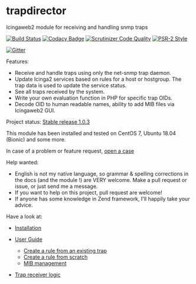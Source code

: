 # trapdirector
Icingaweb2 module for receiving and handling snmp traps

[![Build Status](https://travis-ci.org/patrickpr/trapdirector.svg?branch=master)](https://travis-ci.org/patrickpr/trapdirector) [![Codacy Badge](https://api.codacy.com/project/badge/Grade/cc87e39440bc434bb5724bece6b5fcbc)](https://www.codacy.com/manual/patrick_34/trapdirector?utm_source=github.com&amp;utm_medium=referral&amp;utm_content=patrickpr/trapdirector&amp;utm_campaign=Badge_Grade) [![Scrutinizer Code Quality](https://scrutinizer-ci.com/g/patrickpr/trapdirector/badges/quality-score.png?b=master)](https://scrutinizer-ci.com/g/patrickpr/trapdirector/?branch=master) [![PSR-2 Style](https://github.styleci.io/repos/164436083/shield)](https://github.styleci.io/repos/164436083)

[![Gitter](https://badges.gitter.im/trapdirector/community.svg)](https://gitter.im/trapdirector/community?utm_source=badge&utm_medium=badge&utm_campaign=pr-badge) 

Features: 

-  Receive and handle traps using only the net-snmp trap daemon.
-  Update Icinga2 services based on rules for a host or hostgroup. The trap data is used to update the service status.
-  See all traps received by the system.
-  Write your own evaluation function in PHP for specific trap OIDs.
-  Decode OID to human readable names, ability to add MIB files via Icingaweb2 GUI.

Project status: [Stable release 1.0.3](https://github.com/patrickpr/trapdirector/releases)

This module has been installed and tested on CentOS 7, Ubuntu 18.04 (Bionic) and some more.

In case of a problem or feature request, [open a case](https://github.com/patrickpr/trapdirector/issues/new/choose)

Help wanted: 

-  English is not my native language, so grammar & spelling corrections in the docs (and the module !) are VERY welcome. Make a pull request or issue, or just send me a message.
-  If you want to help on this project, pull request are welcome!
-  If anyone has some knowledge in Zend framework, I'll happily take your advice. 

Have a look at: 

-  [Installation](docs/01-install.md)

-  [User Guide](docs/02-userguide.md)
	-  [Create a rule from an existing trap](docs/05-traps.md)
	-  [Create a rule from scratch](docs/10-createrule.md)
	-  [MIB management](docs/15-mib.md)

-  [Trap receiver logic](docs/20-receiver-logic.md)

